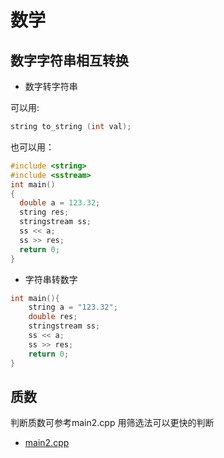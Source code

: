 # 数学

## 数字字符串相互转换

* 数字转字符串

可以用:

```cpp
string to_string (int val);
```

也可以用：

```cpp
#include <string>
#include <sstream>
int main()
{
  double a = 123.32;
  string res;
  stringstream ss;
  ss << a;
  ss >> res; 
  return 0;
}
```

* 字符串转数字

```cpp
int main(){
    string a = "123.32";
    double res;
    stringstream ss;
    ss << a;
    ss >> res;
    return 0;
}
```

## 质数

判断质数可参考main2.cpp
用筛选法可以更快的判断

* [main2.cpp](/main2.cpp)

